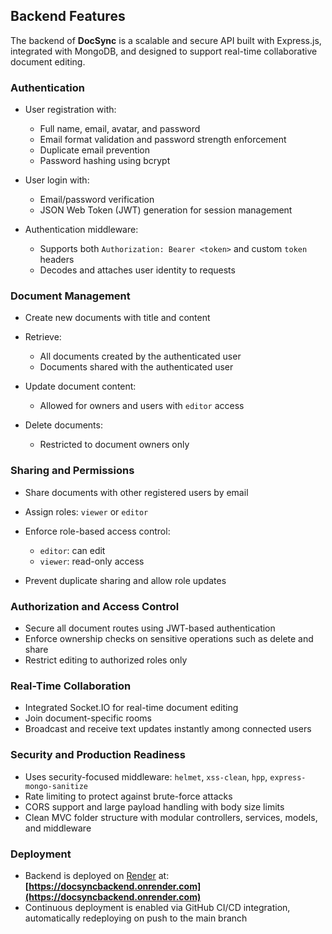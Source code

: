 ## Backend Features

The backend of **DocSync** is a scalable and secure API built with Express.js, integrated with MongoDB, and designed to support real-time collaborative document editing.

### Authentication

* User registration with:

  * Full name, email, avatar, and password
  * Email format validation and password strength enforcement
  * Duplicate email prevention
  * Password hashing using bcrypt
* User login with:

  * Email/password verification
  * JSON Web Token (JWT) generation for session management
* Authentication middleware:

  * Supports both `Authorization: Bearer <token>` and custom `token` headers
  * Decodes and attaches user identity to requests

### Document Management

* Create new documents with title and content
* Retrieve:

  * All documents created by the authenticated user
  * Documents shared with the authenticated user
* Update document content:

  * Allowed for owners and users with `editor` access
* Delete documents:

  * Restricted to document owners only

### Sharing and Permissions

* Share documents with other registered users by email
* Assign roles: `viewer` or `editor`
* Enforce role-based access control:

  * `editor`: can edit
  * `viewer`: read-only access
* Prevent duplicate sharing and allow role updates

### Authorization and Access Control

* Secure all document routes using JWT-based authentication
* Enforce ownership checks on sensitive operations such as delete and share
* Restrict editing to authorized roles only

### Real-Time Collaboration

* Integrated Socket.IO for real-time document editing
* Join document-specific rooms
* Broadcast and receive text updates instantly among connected users

### Security and Production Readiness

* Uses security-focused middleware: `helmet`, `xss-clean`, `hpp`, `express-mongo-sanitize`
* Rate limiting to protect against brute-force attacks
* CORS support and large payload handling with body size limits
* Clean MVC folder structure with modular controllers, services, models, and middleware

### Deployment

* Backend is deployed on [Render](https://render.com) at:
  **[https://docsyncbackend.onrender.com](https://docsyncbackend.onrender.com)**
* Continuous deployment is enabled via GitHub CI/CD integration, automatically redeploying on push to the main branch